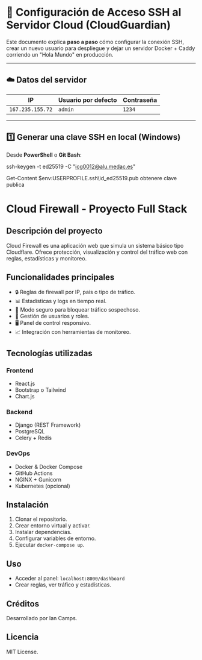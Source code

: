 # 🔐 Configuración de Acceso SSH al Servidor Cloud (CloudGuardian)

Este documento explica **paso a paso** cómo configurar la conexión SSH, crear un nuevo usuario para despliegue y dejar un servidor Docker + Caddy corriendo un "Hola Mundo" en producción.

---

## ☁️ Datos del servidor

| IP               | Usuario por defecto | Contraseña |
| ---------------- | ------------------- | ---------- |
| `167.235.155.72` | `admin`             | `1234`     |

---

## 1️⃣ Generar una clave SSH en local (Windows)

Desde **PowerShell** o **Git Bash**:

ssh-keygen -t ed25519 -C "icg0012@alu.medac.es"

Get-Content $env:USERPROFILE\.ssh\id_ed25519.pub
obtenere clave publica



# Cloud Firewall - Proyecto Full Stack

## Descripción del proyecto
Cloud Firewall es una aplicación web que simula un sistema básico tipo Cloudflare. Ofrece protección, visualización y control del tráfico web con reglas, estadísticas y monitoreo.

## Funcionalidades principales
- 🔒 Reglas de firewall por IP, país o tipo de tráfico.
- 📊 Estadísticas y logs en tiempo real.
- 🚨 Modo seguro para bloquear tráfico sospechoso.
- 👥 Gestión de usuarios y roles.
- 🖥️ Panel de control responsivo.
- 📈 Integración con herramientas de monitoreo.

## Tecnologías utilizadas
### Frontend
- React.js
- Bootstrap o Tailwind
- Chart.js

### Backend
- Django (REST Framework)
- PostgreSQL
- Celery + Redis

### DevOps
- Docker & Docker Compose
- GitHub Actions
- NGINX + Gunicorn
- Kubernetes (opcional)

## Instalación
1. Clonar el repositorio.
2. Crear entorno virtual y activar.
3. Instalar dependencias.
4. Configurar variables de entorno.
5. Ejecutar `docker-compose up`.

## Uso
- Acceder al panel: `localhost:8000/dashboard`
- Crear reglas, ver tráfico y estadísticas.

## Créditos
Desarrollado por Ian Camps.

## Licencia
MIT License.
